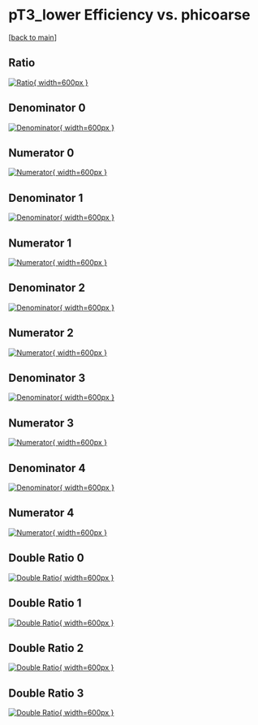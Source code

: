 # pT3_lower Efficiency vs. phicoarse

[[back to main](./)]



## Ratio

[![Ratio](../mtv/var/pT3_lower_loweta_211_-1_eff_phicoarse.png){ width=600px }](../mtv/var/pT3_lower_loweta_211_-1_eff_phicoarse.pdf)

## Denominator 0

[![Denominator](../mtv/den/pT3_lower_loweta_211_-1_eff_phicoarse_den0.png){ width=600px }](../mtv/den/pT3_lower_loweta_211_-1_eff_phicoarse_den0.pdf)

## Numerator 0

[![Numerator](../mtv/num/pT3_lower_loweta_211_-1_eff_phicoarse_num0.png){ width=600px }](../mtv/num/pT3_lower_loweta_211_-1_eff_phicoarse_num0.pdf)

## Denominator 1

[![Denominator](../mtv/den/pT3_lower_loweta_211_-1_eff_phicoarse_den1.png){ width=600px }](../mtv/den/pT3_lower_loweta_211_-1_eff_phicoarse_den1.pdf)

## Numerator 1

[![Numerator](../mtv/num/pT3_lower_loweta_211_-1_eff_phicoarse_num1.png){ width=600px }](../mtv/num/pT3_lower_loweta_211_-1_eff_phicoarse_num1.pdf)

## Denominator 2

[![Denominator](../mtv/den/pT3_lower_loweta_211_-1_eff_phicoarse_den2.png){ width=600px }](../mtv/den/pT3_lower_loweta_211_-1_eff_phicoarse_den2.pdf)

## Numerator 2

[![Numerator](../mtv/num/pT3_lower_loweta_211_-1_eff_phicoarse_num2.png){ width=600px }](../mtv/num/pT3_lower_loweta_211_-1_eff_phicoarse_num2.pdf)

## Denominator 3

[![Denominator](../mtv/den/pT3_lower_loweta_211_-1_eff_phicoarse_den3.png){ width=600px }](../mtv/den/pT3_lower_loweta_211_-1_eff_phicoarse_den3.pdf)

## Numerator 3

[![Numerator](../mtv/num/pT3_lower_loweta_211_-1_eff_phicoarse_num3.png){ width=600px }](../mtv/num/pT3_lower_loweta_211_-1_eff_phicoarse_num3.pdf)

## Denominator 4

[![Denominator](../mtv/den/pT3_lower_loweta_211_-1_eff_phicoarse_den4.png){ width=600px }](../mtv/den/pT3_lower_loweta_211_-1_eff_phicoarse_den4.pdf)

## Numerator 4

[![Numerator](../mtv/num/pT3_lower_loweta_211_-1_eff_phicoarse_num4.png){ width=600px }](../mtv/num/pT3_lower_loweta_211_-1_eff_phicoarse_num4.pdf)

## Double Ratio 0

[![Double Ratio](../mtv/ratio/pT3_lower_loweta_211_-1_eff_phicoarse_ratio0.png){ width=600px }](../mtv/ratio/pT3_lower_loweta_211_-1_eff_phicoarse_ratio0.pdf)

## Double Ratio 1

[![Double Ratio](../mtv/ratio/pT3_lower_loweta_211_-1_eff_phicoarse_ratio1.png){ width=600px }](../mtv/ratio/pT3_lower_loweta_211_-1_eff_phicoarse_ratio1.pdf)

## Double Ratio 2

[![Double Ratio](../mtv/ratio/pT3_lower_loweta_211_-1_eff_phicoarse_ratio2.png){ width=600px }](../mtv/ratio/pT3_lower_loweta_211_-1_eff_phicoarse_ratio2.pdf)

## Double Ratio 3

[![Double Ratio](../mtv/ratio/pT3_lower_loweta_211_-1_eff_phicoarse_ratio3.png){ width=600px }](../mtv/ratio/pT3_lower_loweta_211_-1_eff_phicoarse_ratio3.pdf)


